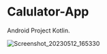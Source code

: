 # Calulator-App

Android Project Kotlin.


![Screenshot_20230512_165330](https://github.com/Ahmed55714/Calulator-App/assets/76036752/1d0754cf-39ba-4240-8012-b320a8bae5cd)
